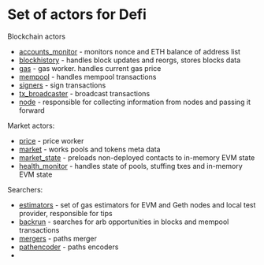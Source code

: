 # Set of actors for Defi

Blockchain actors

- [accounts_monitor](./src/accounts_monitor) - monitors nonce and ETH balance of address list
- [blockhistory](./src/block_history) - handles block updates and reorgs, stores blocks data
- [gas](./src/gas) - gas worker. handles current gas price
- [mempool](./src/mempool) - handles mempool transactions
- [signers](./src/signers) - sign transactions
- [tx_broadcaster](./src/tx_broadcaster) - broadcast transactions
- [node](./src/node) - responsible for collecting information from nodes and passing it forward

Market actors:

- [price](./src/price) - price worker
- [market](./src/market) - works pools and tokens meta data
- [market_state](./src/market_state) - preloads non-deployed contacts to in-memory EVM state
- [health_monitor](./src/health_monitor) - handles state of pools, stuffing txes and in-memory EVM state

Searchers:

- [estimators](./src/estimators) - set of gas estimators for EVM and Geth nodes and local test provider, responsible for
  tips
- [backrun](./src/backrun) - searches for arb opportunities in blocks and mempool transactions
- [mergers](./src/mergers) - paths merger
- [pathencoder](./src/pathencoder) - paths encoders
- 
